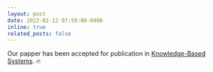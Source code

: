 ```yaml
---
layout: post
date: 2022-02-12 07:59:00-0400
inline: true
related_posts: false
---
```


Our papper has been accepted for publication in [Knowledge-Based Systems](https://www.sciencedirect.com/science/article/abs/pii/S0950705122004804). :fire:
